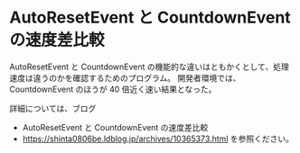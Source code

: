 # AutoResetEvent と CountdownEvent の速度差比較

AutoResetEvent と CountdownEvent の機能的な違いはともかくとして、処理速度は違うのかを確認するためのプログラム。
開発者環境では、CountdownEvent のほうが 40 倍近く速い結果となった。

詳細については、ブログ
- AutoResetEvent と CountdownEvent の速度差比較
- https://shinta0806be.ldblog.jp/archives/10365373.html
を参照ください。
